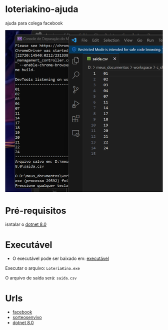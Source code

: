 # loteriakino-ajuda
ajuda para colega facebook

<img src="001.png" alt="Exemplo de execução">

# Pré-requisitos

isntalar o [dotnet 8.0](https://dotnet.microsoft.com/pt-br/download/dotnet/8.0)

# Executável

- O executável pode ser baixado em: [executável](executavel.7z)

Executar o arquivo: `LoteriaKino.exe`

O arquivo de saída será: `saida.csv`


# Urls

- [facebook](https://www.facebook.com/share/p/nVgC9jeemZ9m6MvA/?mibextid=2JQ9oc)
- [sorteosenvivo](https://sorteosenvivo.loteria.cl/loteriaweb/resultados/kino)
- [dotnet 8.0](https://dotnet.microsoft.com/pt-br/download/dotnet/8.0)